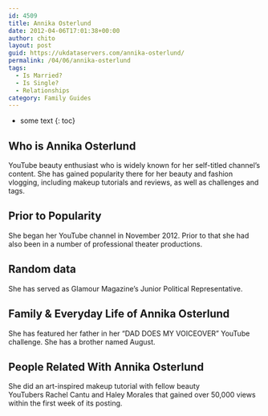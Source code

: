 ```yaml
---
id: 4509
title: Annika Osterlund
date: 2012-04-06T17:01:38+00:00
author: chito
layout: post
guid: https://ukdataservers.com/annika-osterlund/
permalink: /04/06/annika-osterlund
tags:
  - Is Married?
  - Is Single?
  - Relationships
category: Family Guides
---
```


* some text
{: toc}
          
          
## Who is  Annika Osterlund
                  
                  
                  
YouTube beauty enthusiast who is widely known for her self-titled channel&#8217;s content. She has gained popularity there for her beauty and fashion vlogging, including makeup tutorials and reviews, as well as challenges and tags. 
                  
                
                
                
## Prior to Popularity 
                  
                  
                  
She began her YouTube channel in November 2012. Prior to that she had also been in a number of professional theater productions. 
                  
                
                
                
## Random data 
                  
                  
                  
She has served as Glamour Magazine&#8217;s Junior Political Representative.
                  
                
                
                
## Family & Everyday Life of Annika Osterlund
                  
                  
                  
She has featured her father in her &#8220;DAD DOES MY VOICEOVER&#8221; YouTube challenge. She has a brother named August.
                  
                
                
                
## People Related With  Annika Osterlund
                  
                  
                  
She did an art-inspired makeup tutorial with fellow beauty YouTubers Rachel Cantu and Haley Morales that gained over 50,000 views within the first week of its posting.
                  
                
              
            
          
          
          
    
    
  
